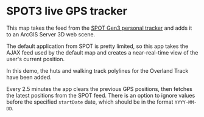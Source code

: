 # SPOT3 live GPS tracker

This map takes the feed from the [SPOT Gen3 personal tracker](https://au.findmespot.com/en/index.php?cid=100) and adds it to an ArcGIS Server 3D web scene.

The default application from SPOT is pretty limited, so this app takes the AJAX feed used by the default map and creates a near-real-time view of the user's current position.

In this demo, the huts and walking track polylines for the Overland Track have been added.

Every 2.5 minutes the app clears the previous GPS positions, then fetches the latest positions from the SPOT feed. There is an option to ignore values before the specified `startDate` date, which should be in the format `YYYY-MM-DD`.
